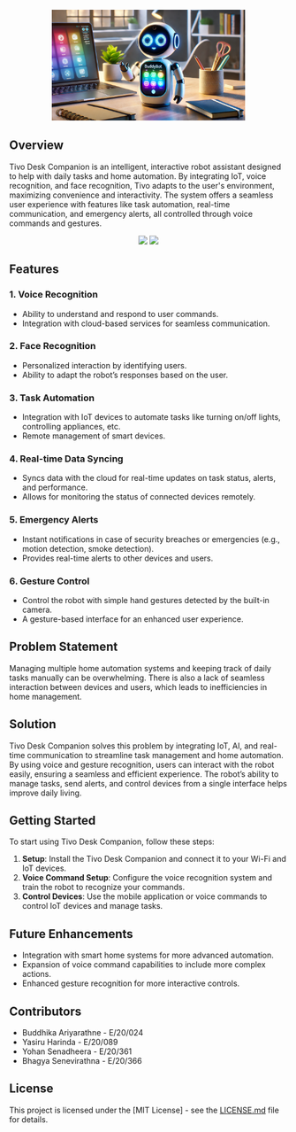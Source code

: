<p align="center">
  <img src="/docs/images/tivo-logo.png" height="200">
</p>

## Overview

Tivo Desk Companion is an intelligent, interactive robot assistant designed to help with daily tasks and home automation. By integrating IoT, voice recognition, and face recognition, Tivo adapts to the user's environment, maximizing convenience and interactivity. The system offers a seamless user experience with features like task automation, real-time communication, and emergency alerts, all controlled through voice commands and gestures.

<p align="center">
  <img src="/render1.png" height="200">
  <img src="/render2.png" height="200">
</p>

## Features

### 1. Voice Recognition

- Ability to understand and respond to user commands.
- Integration with cloud-based services for seamless communication.

### 2. Face Recognition

- Personalized interaction by identifying users.
- Ability to adapt the robot’s responses based on the user.

### 3. Task Automation

- Integration with IoT devices to automate tasks like turning on/off lights, controlling appliances, etc.
- Remote management of smart devices.

### 4. Real-time Data Syncing

- Syncs data with the cloud for real-time updates on task status, alerts, and performance.
- Allows for monitoring the status of connected devices remotely.

### 5. Emergency Alerts

- Instant notifications in case of security breaches or emergencies (e.g., motion detection, smoke detection).
- Provides real-time alerts to other devices and users.

### 6. Gesture Control

- Control the robot with simple hand gestures detected by the built-in camera.
- A gesture-based interface for an enhanced user experience.

## Problem Statement

Managing multiple home automation systems and keeping track of daily tasks manually can be overwhelming. There is also a lack of seamless interaction between devices and users, which leads to inefficiencies in home management.

## Solution

Tivo Desk Companion solves this problem by integrating IoT, AI, and real-time communication to streamline task management and home automation. By using voice and gesture recognition, users can interact with the robot easily, ensuring a seamless and efficient experience. The robot’s ability to manage tasks, send alerts, and control devices from a single interface helps improve daily living.

## Getting Started

To start using Tivo Desk Companion, follow these steps:

1. **Setup**: Install the Tivo Desk Companion and connect it to your Wi-Fi and IoT devices.
2. **Voice Command Setup**: Configure the voice recognition system and train the robot to recognize your commands.
3. **Control Devices**: Use the mobile application or voice commands to control IoT devices and manage tasks.

## Future Enhancements

- Integration with smart home systems for more advanced automation.
- Expansion of voice command capabilities to include more complex actions.
- Enhanced gesture recognition for more interactive controls.

## Contributors

- Buddhika Ariyarathne - E/20/024
- Yasiru Harinda - E/20/089
- Yohan Senadheera - E/20/361
- Bhagya Senevirathna - E/20/366

## License

This project is licensed under the [MIT License] - see the [LICENSE.md](LICENSE.md) file for details.
